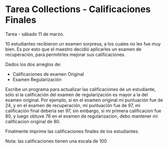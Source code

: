# Tarea Collections - Calificaciones Finales
Tarea - sábado 11 de marzo.

10 estudiantes recibieron un examen sorpresa, a los cuales no les fue muy bien. 
Es por esto que el maestro decidió aplicarles un examen de recuperación, para permitirles mejorar sus calificaciones. 

Dados los dos arreglos de: 

- Calificaciones de examen Original
- Examen Regularización

Escribe un programa para actualizar las calificaciones de un estudiante, sólo si la calificación del examen de regularización es mayor a la del examen original. Por ejemplo, si en el examen original mi puntuación fue de 24, y en el examen de recuperación, mi puntuación fue de 97, mi calificación final debería ser 97, sin embargo, si mi primera calificacion fue 80, y luego obtuve 76 en el examen de regularizacion, debo mantener mi calificacion original de 80.

Finalmente imprime las calificaciones finales de los estudiantes. 

Nota: las calificaciones tienen una escala de 100
